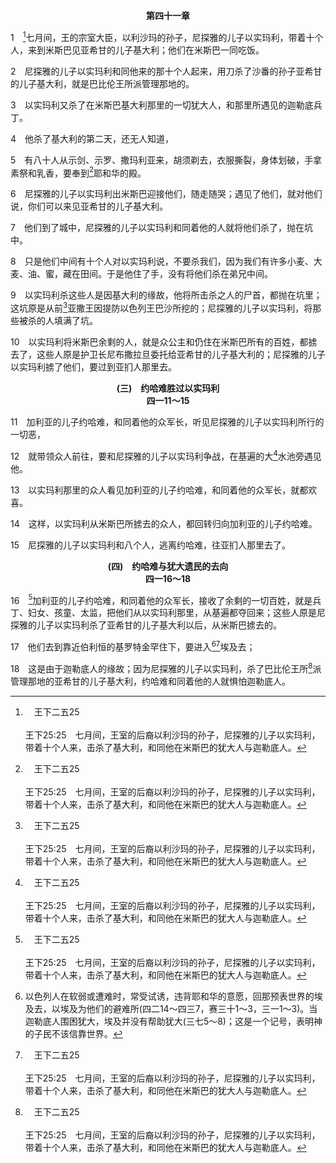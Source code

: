 <p style="text-align:center;font-weight:bold;">第四十一章</p>

1　[^a]七月间，王的宗室大臣，以利沙玛的孙子，尼探雅的儿子以实玛利，带着十个人，来到米斯巴见亚希甘的儿子基大利；他们在米斯巴一同吃饭。

[^a]:　王下二五25<br><br>王下25:25　七月间，王室的后裔以利沙玛的孙子，尼探雅的儿子以实玛利，带着十个人来，击杀了基大利，和同他在米斯巴的犹大人与迦勒底人。

2　尼探雅的儿子以实玛利和同他来的那十个人起来，用刀杀了沙番的孙子亚希甘的儿子基大利，就是巴比伦王所派管理那地的。

3　以实玛利又杀了在米斯巴基大利那里的一切犹大人，和那里所遇见的迦勒底兵丁。

4　他杀了基大利的第二天，还无人知道，

5　有八十人从示剑、示罗、撒玛利亚来，胡须剃去，衣服撕裂，身体划破，手拿素祭和乳香，要奉到[^a]耶和华的殿。

[^a]:　撒上一7；参王下二五9<br><br>撒上1:7　年年都是如此；她上到耶和华殿的时候，毗尼拿总是这样激动她，以致她哭泣不吃饭。<br><br>王下25:9　焚烧耶和华的殿和王宫，并耶路撒冷的一切房屋；每一大幢的房屋，他都用火焚烧了。

6　尼探雅的儿子以实玛利出米斯巴迎接他们，随走随哭；遇见了他们，就对他们说，你们可以来见亚希甘的儿子基大利。

7　他们到了城中，尼探雅的儿子以实玛利和同着他的人就将他们杀了，抛在坑中。

8　只是他们中间有十个人对以实玛利说，不要杀我们，因为我们有许多小麦、大麦、油、蜜，藏在田间。于是他住了手，没有将他们杀在弟兄中间。

9　以实玛利杀这些人是因基大利的缘故，他将所击杀之人的尸首，都抛在坑里；这坑原是从前[^a]亚撒王因提防以色列王巴沙所挖的；尼探雅的儿子以实玛利，将那些被杀的人填满了坑。

[^a]:　王上十五22；代下十六6<br><br>王上15:22　于是亚撒王通告犹大众人，不准一人免役，吩咐他们将巴沙修筑拉玛所用的石头、木头都运走；亚撒王就用这些修筑便雅悯的迦巴和米斯巴。<br><br>代下16:6　于是亚撒王带领犹大众人，将巴沙修筑拉玛所用的石头、木头都运走，用以修筑迦巴和米斯巴。

10　以实玛利将米斯巴余剩的人，就是众公主和仍住在米斯巴所有的百姓，都掳去了，这些人原是护卫长尼布撒拉旦委托给亚希甘的儿子基大利的；尼探雅的儿子以实玛利掳了他们，要过到亚扪人那里去。
<p style="text-align:center;font-weight:bold;">(三)　约哈难胜过以实玛利<br>四一11～15</p>

11　加利亚的儿子约哈难，和同着他的众军长，听见尼探雅的儿子以实玛利所行的一切恶，

12　就带领众人前往，要和尼探雅的儿子以实玛利争战，在基遍的大[^a]水池旁遇见他。

[^a]:　撒下二13<br><br>撒下2:13　洗鲁雅的儿子约押和大卫的仆人也出来，在基遍池旁与他们相遇；他们都坐下，一班在池这边，一班在池那边。

13　以实玛利那里的众人看见加利亚的儿子约哈难，和同着他的众军长，就都欢喜。

14　这样，以实玛利从米斯巴所掳去的众人，都回转归向加利亚的儿子约哈难。

15　尼探雅的儿子以实玛利和八个人，逃离约哈难，往亚扪人那里去了。
<p style="text-align:center;font-weight:bold;">(四)　约哈难与犹大遗民的去向<br>四一16～18</p>

16　[^a]加利亚的儿子约哈难，和同着他的众军长，接收了余剩的一切百姓，就是兵丁、妇女、孩童、太监，把他们从以实玛利那里，从基遍都夺回来；这些人原是尼探雅的儿子以实玛利杀了亚希甘的儿子基大利以后，从米斯巴掳去的。

[^a]:　王下二五26<br><br>王下25:26　于是众民，无论大小，连众军长，因为惧怕迦勒底人，都起身往埃及去了。

17　他们去到靠近伯利恒的基罗特金罕住下，要进入[^1][^a]埃及去；

[^1]:以色列人在软弱或遭难时，常受试诱，违背耶和华的意愿，回那预表世界的埃及去，以埃及为他们的避难所(四二14～四三7，赛三十1～3，三一1～3)。当迦勒底人围困犹大，埃及并没有帮助犹大(三七5～8)；这是一个记号，表明神的子民不该信靠世界。

[^a]:　撒下十九37～38<br><br>撒下19:37　求你准仆人回去，好死在我本城，葬在我父母的墓旁。这里有你的仆人金罕，让他同我主我王过去；你看怎样好，就怎样待他。<br><br>撒下19:38　王说，金罕可以与我一同过去；你看怎样好，我就怎样待他；凡你要我作的，我都必为你成就。

18　这是由于迦勒底人的缘故；因为尼探雅的儿子以实玛利，杀了巴比伦王所[^a]派管理那地的亚希甘的儿子基大利，约哈难和同着他的人就惧怕迦勒底人。

[^a]:　耶四十5<br><br>耶40:5　耶利米还没有回去，护卫长说，你可以回到沙番的孙子，亚希甘的儿子基大利那里去；现在巴比伦王派他管理犹大的城邑；你可以在他那里住在民中；不然，你看哪里合宜，就可以往哪里去。于是护卫长送他粮食和礼物，放他去了。


